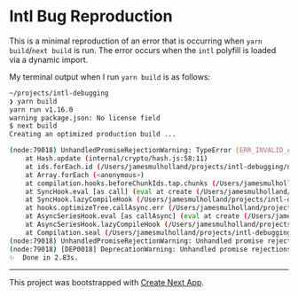 # Intl Bug Reproduction

This is a minimal reproduction of an error that is occurring when `yarn build`/`next build` is run. The error occurs when the `intl` polyfill is loaded via a dynamic import.

My terminal output when I run `yarn build` is as follows:

```bash
~/projects/intl-debugging
❯ yarn build
yarn run v1.16.0
warning package.json: No license field
$ next build
Creating an optimized production build ...

(node:79018) UnhandledPromiseRejectionWarning: TypeError [ERR_INVALID_ARG_TYPE]: The "data" argument must be one of type string, TypedArray, or DataView. Received type number
    at Hash.update (internal/crypto/hash.js:58:11)
    at ids.forEach.id (/Users/jamesmulholland/projects/intl-debugging/node_modules/next/dist/build/webpack/plugins/hashed-chunk-ids-plugin.js:24:41)
    at Array.forEach (<anonymous>)
    at compilation.hooks.beforeChunkIds.tap.chunks (/Users/jamesmulholland/projects/intl-debugging/node_modules/next/dist/build/webpack/plugins/hashed-chunk-ids-plugin.js:24:25)
    at SyncHook.eval [as call] (eval at create (/Users/jamesmulholland/projects/intl-debugging/node_modules/tapable/lib/HookCodeFactory.js:19:10), <anonymous>:7:1)
    at SyncHook.lazyCompileHook (/Users/jamesmulholland/projects/intl-debugging/node_modules/tapable/lib/Hook.js:154:20)
    at hooks.optimizeTree.callAsync.err (/Users/jamesmulholland/projects/intl-debugging/node_modules/webpack/lib/Compilation.js:1275:30)
    at AsyncSeriesHook.eval [as callAsync] (eval at create (/Users/jamesmulholland/projects/intl-debugging/node_modules/tapable/lib/HookCodeFactory.js:33:10), <anonymous>:6:1)
    at AsyncSeriesHook.lazyCompileHook (/Users/jamesmulholland/projects/intl-debugging/node_modules/tapable/lib/Hook.js:154:20)
    at Compilation.seal (/Users/jamesmulholland/projects/intl-debugging/node_modules/webpack/lib/Compilation.js:1244:27)
(node:79018) UnhandledPromiseRejectionWarning: Unhandled promise rejection. This error originated either by throwing inside of an async function without a catch block, or by rejecting a promise which was not handled with .catch(). (rejection id: 1)
(node:79018) [DEP0018] DeprecationWarning: Unhandled promise rejections are deprecated. In the future, promise rejections that are not handled will terminate the Node.js process with a non-zero exit code.
✨  Done in 2.83s.

```


----

This project was bootstrapped with [Create Next App](https://github.com/segmentio/create-next-app).
